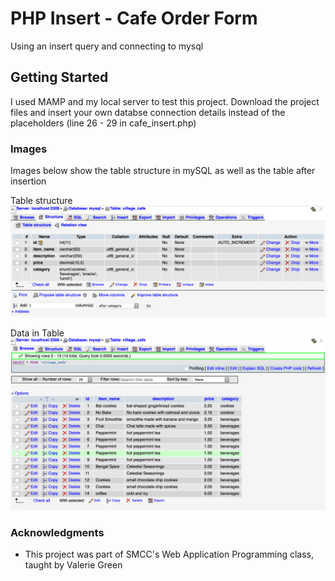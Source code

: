 # PHP Insert - Cafe Order Form

Using an insert query and connecting to mysql

## Getting Started

I used MAMP and my local server to test this project. Download the project files and insert your own databse connection details instead of the placeholders (line 26 - 29 in cafe_insert.php)

### Images

Images below show the table structure in mySQL as well as the table after insertion

Table structure
![table structure](https://github.com/oorr90/php_simple_insertion/blob/master/screenshots/table_structure.png)

Data in Table
![data in table](https://github.com/oorr90/php_simple_insertion/blob/master/screenshots/data_inserted.png)

### Acknowledgments

* This project was part of SMCC's Web Application Programming class, taught by Valerie Green
